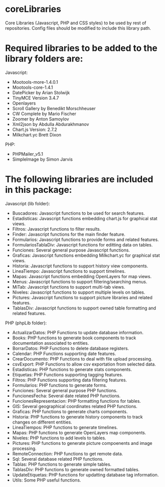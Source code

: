 # coreLibraries
Core Libraries (Javascript, PHP and CSS styles) to be used by rest of repositories. Config files should be modified to include this library path.

# Required libraries to be added to the library folders are:

Javascript:
- Mootools-more-1.4.0.1
- Mootools-core-1.4.1
- DatePicker by Arian Stolwijk
- TinyMCE Version 3.4.7
- Openlayers
- Scroll Gallery by Benedikt Morschheuser
- CW Complete by Mario Fischer
- Zoomer by Anton Samoylov
- Xml2json by Abdulla Abdurakhmanov
- Chart.js Version: 2.7.2
- Milkchart.yc Brett Dixon

PHP:
- PHPMailer_v5.1
- SimpleImage by Simon Jarvis

# The following libraries are included in this package:

Javascript (lib folder):
- Buscadores: Javascript functions to be used for search features.
- Estadisticas: Javascript functions embedding chart.js for graphical stat views.
- Filtros: Javascript functions to filter results.
- Finder: Javascript functions for the main finder feature.
- Formularios: Javascript functions to provide forms and related features.
- FormulariosTablaDiv: Javascript functions for editting data on tables.
- Funciones: Several general purpose Javascript functions.
- Graficas: Javascript functions embedding Milkchart.yc for graphical stat views.
- Historia: Javascript functions to support history view components.
- LineaTiempo: Javascript functions to support timelines.
- Mapas: Javascript functions embedding OpenLayers for map views.
- Menus: Javascript functions to support filtering/searching menus.
- MiTab: Javascript functions to support multi-tab views.
- Niveles: Javascript functions to support multiple levels on tables.
- Pictures: Javascript functions to support picture libraries and related features.
- TablasDiv: Javascript functions to support owned table formatting and related features.

PHP (phpLib folder):
- ActualizarDatos: PHP Functions to update database information.
- Books: PHP functions to generate book components to track documentation associated to entities.
- BorrarDatos: PHP Functions to delete database registers.
- Calendar: PHP Functions supporting date features.
- CrearDocumento: PHP Functions to deal with file upload processing.
- csvExport: PHP Functions to allow csv exportation from selected data.
- Estadisticas: PHP functions to generate stats components.
- Etiquetas: PHP Functions supporting tagging features.
- Filtros: PHP Functions supporting data filtering features.
- Formularios: PHP functions to generate forms.
- Funciones: Several general purpose PHP functions.
- FuncionesFecha: Several date related PHP functions.
- FuncionesRepresentacion: PHP formatting functions for tables.
- GIS: Several geographical coordinates related PHP functions.
- Graficas: PHP functions to generate charts components.
- Historia: PHP functions to generate history components to track changes on different entities.
- LineaTiempos: PHP functions to generate timelines.
- Mapas: PHP functions to generate OpenLayers map components.
- Niveles: PHP functions to add levels to tables.
- Pictures: PHP functions to generate picture compoenents and image processing.
- RemoteConnection: PHP functions to get remote data.
- Sql: Several database related PHP functions.
- Tablas: PHP functions to generate simple tables.
- TablasDiv: PHP functions to generate owned formatted tables.
- UpdateEtiquetas: PHP functions for updatting database tag information.
- Utils: Some PHP useful functions.
